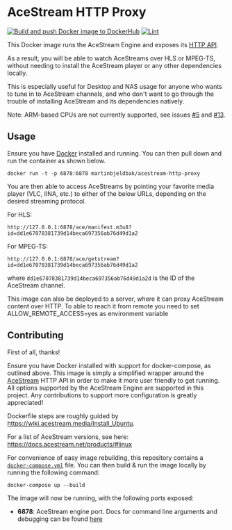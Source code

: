 # AceStream HTTP Proxy
[![Build and push Docker image to DockerHub](https://github.com/martinbjeldbak/acestream-http-proxy/actions/workflows/build-and-push-docker.yml/badge.svg)](https://github.com/martinbjeldbak/acestream-http-proxy/actions/workflows/build-and-push-docker.yml)
[![Lint](https://github.com/martinbjeldbak/acestream-http-proxy/actions/workflows/lint-dockerfile.yml/badge.svg)](https://github.com/martinbjeldbak/acestream-http-proxy/actions/workflows/lint-dockerfile.yml)

This Docker image runs the AceStream Engine and exposes its [HTTP
API](https://docs.acestream.net/en/developers/connect-to-engine/).

As a result, you will be able to watch AceStreams over HLS or MPEG-TS, without
needing to install the AceStream player or any other dependencies locally.

This is especially useful for Desktop and NAS usage for anyone who wants to
tune in to AceStream channels, and who don't want to go through the trouble of
installing AceStream and its dependencies natively.

Note: ARM-based CPUs are not currently supported, see issues [#5] and [#13].

## Usage

Ensure you have [Docker](https://www.docker.com) installed and running. You can then pull down and run the container as shown below.

```console
docker run -t -p 6878:6878 martinbjeldbak/acestream-http-proxy
```

You are then able to access AceStreams by pointing your favorite media player
(VLC, IINA, etc.) to either of the below URLs, depending on the desired
streaming protocol.

For HLS:
```console
http://127.0.0.1:6878/ace/manifest.m3u8?id=dd1e67078381739d14beca697356ab76d49d1a2
```

For MPEG-TS:

```console
http://127.0.0.1:6878/ace/getstream?id=dd1e67078381739d14beca697356ab76d49d1a2
```

where `dd1e67078381739d14beca697356ab76d49d1a2d` is the ID of the AceStream channel.

This image can also be deployed to a server, where it can proxy AceStream
content over HTTP. To able to reach it from remote you need to set ALLOW_REMOTE_ACCESS=yes as environment variable  

## Contributing

First of all, thanks!

Ensure you have Docker installed with support for docker-compose, as outlined
above. This image is simply a simplified wrapper around the
[AceStream][acestream] HTTP API in order to make it more user friendly to get
running. All options supported by the AceStream Engine are supported in this
project. Any contributions to support more configuration is greatly
appreciated!

Dockerfile steps are roughly guided by <https://wiki.acestream.media/Install_Ubuntu>.

For a list of AceStream versions, see here: <https://docs.acestream.net/products/#linux>

For convenience of easy image rebuilding, this repository contains a
[`docker-compose.yml`](./docker-compose.yml) file. You can then build & run the
image locally by running the following command:

```console
docker-compose up --build
```

The image will now be running, with the following ports exposed:

- **6878**: AceStream engine port. Docs for command line arguments and debugging
can be found [here][acestream]


[acestream]: https://docs.acestream.net/en/developers/
[#5]: https://github.com/martinbjeldbak/acestream-http-proxy/issues/5
[#13]: https://github.com/martinbjeldbak/acestream-http-proxy/issues/13

